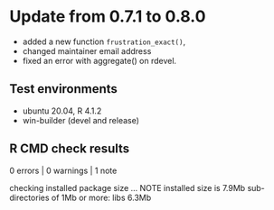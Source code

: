 # Update from 0.7.1 to 0.8.0

- added a new function `frustration_exact()`, 
- changed maintainer email address 
- fixed an error with aggregate() on rdevel.

## Test environments
* ubuntu 20.04, R 4.1.2
* win-builder (devel and release)

## R CMD check results

0 errors | 0 warnings | 1 note

checking installed package size ... NOTE
    installed size is  7.9Mb
    sub-directories of 1Mb or more:
      libs   6.3Mb

